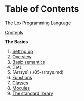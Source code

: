 # Table of Contents
The Lox Programming Language

[Contents](./00-contents.md)

**The Basics**
1. [Setting up](./01-setup.md)
2. [Overview](./02-overview.md)
3. [Basic semantics](./03-basic-semantics.md)
4. [Data](./04-data.md)
5. [Arrays] (./05-arrays.md)
6. [Functions](./05-functions.md)
7. [Classes](./06-classes.md)
8. [Modules](./07-modules.md)
9. [The standard library](./08-standard-library.md)
